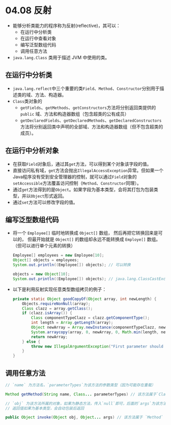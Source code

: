 # 04.08 反射

* 能够分析类能力的程序称为反射(reflective)，其可以：
  * 在运行中分析类
  * 在运行中查看对象
  * 编写泛型数组代码
  * 调用任意方法
* `java.lang.Class` 类用于描述 JVM 中使用的类。

## 在运行中分析类

* `java.lang.reflect`中三个重要的类`Field`、`Method`、`Constructor`分别用于描述类的域、方法、构造器。
* `Class`类对象的
    * `getFields`、`getMethods`、`getConstructors`方法将分别返回类提供的`public` 域、方法和构造器数组（包含超类的公有成员）
    * `getDeclaredFields`、`getDeclaredMethods`、`getDeclaredConstructors`方法将分别返回类中声明的全部域、方法和构造器数组（但不包含超类的成员）。

## 在运行中分析对象

* 在获取`Field`对象后，通过其`get`方法，可以得到某个对象该字段的值。
* 直接访问私有域，`get`方法会抛出`IllegalAccessException`异常。但如果一个Java程序没有受到安全管理器的控制，就可以通过`Field`对象的`setAccessible`方法覆盖访问控制（`Method`、`Constructor`同理）。
* 通过`get`方法得到的是`Object`。如果字段为基本类型，会将其打包为包装类型，并以`Object`形式返回。
* 通过`set`方法可以修改字段的值。

## 编写泛型数组代码

* 将一个 `Employee[]` 临时地转换成 `Object[]` 数组， 然后再把它转换回来是可以的， 但最开始就是 `Object[]` 的数组却永远不能转换成 `Employe[]` 数组。（但可以进行单个元素的转换）
    ```java
    Employee[] employees = new Employee[10];
    Object[] objects = employees;
    System.out.println((Employee[]) objects); // 可以转换

    objects = new Object[10];
    System.out.println((Employee[]) objects); // java.lang.ClassCastException
    ```
* 以下是利用反射实现任意类型数组拷贝的例子：
    ```java
    private static Object goodCopyOf(Object array, int newLength) {
        Objects.requireNonNull(array);
        Class clazz = array.getClass();
        if (clazz.isArray()) {
            Class componentTypeClazz = clazz.getComponentType();
            int length = Array.getLength(array);
            Object newArray = Array.newInstance(componentTypeClazz, newLength);
            System.arraycopy(array, 0, newArray, 0, Math.min(length, newLength));
            return newArray;
        } else {
            throw new IllegalArgumentException("First parameter should be an array.");
        }
    }
    ```

## 调用任意方法

```java
// `name` 为方法名，`parameterTypes`为该方法的参数类型（因为可能存在重载）

Method getMethod(String name, Class... parameterTypes) // 该方法属于`Class`类的实例对象
```

```java
// `obj` 为该方法所属的对象，如果为静态方法，传入`null`即可，后面的`args`为该方法所需的参数
// 返回值如果为基本类型，会自动包装后返回

public Object invoke(Object obj, Object... args) // 该方法属于 `Method` 类的实例对象
```
